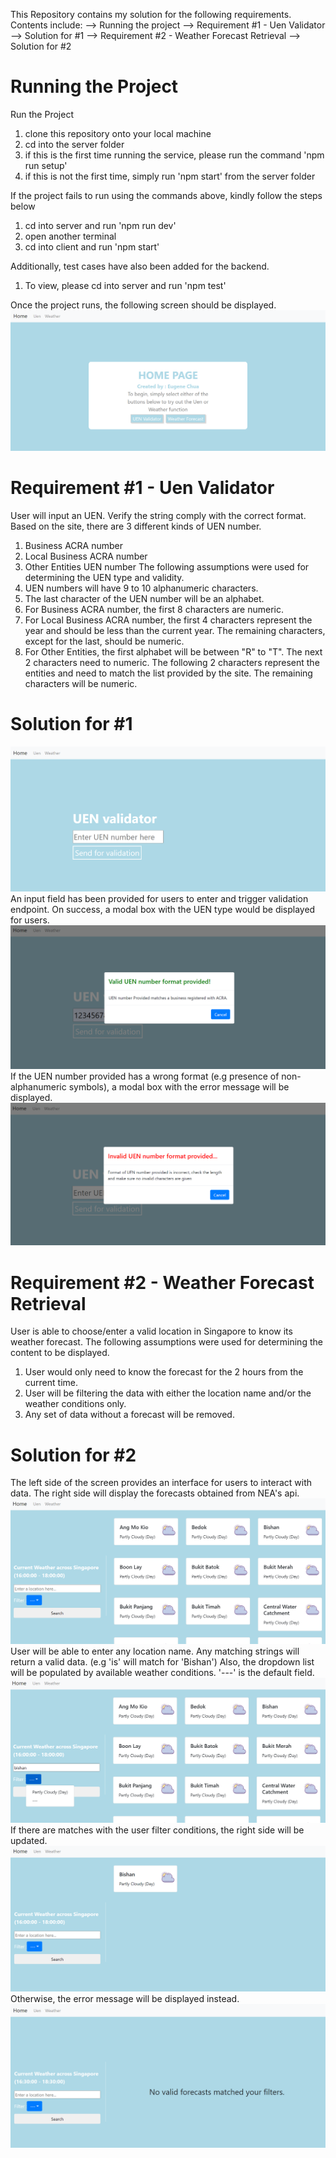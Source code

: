 This Repository contains my solution for the following requirements.
Contents include: 
 --> Running the project
 --> Requirement #1 - Uen Validator
 --> Solution for #1
 --> Requirement #2 - Weather Forecast Retrieval
 --> Solution for #2

 Running the Project
==========================================================
Run the Project
1. clone this repository onto your local machine
2. cd into the server folder 
3. if this is the first time running the service, please run the command 'npm run setup'
4. if this is not the first time, simply run 'npm start' from the server folder

If the project fails to run using the commands above, kindly follow the steps below
1. cd into server and run 'npm run dev'
2. open another terminal
3. cd into client and run 'npm start'

Additionally, test cases have also been added for the backend. 
1. To view, please cd into server and run 'npm test'

Once the project runs, the following screen should be displayed.
![Screenshot](home.png)


Requirement #1 - Uen Validator
==========================================================
User will input an UEN. Verify the string comply with the correct format. Based on the site, there are 3 different kinds of UEN number.
1. Business ACRA number
2. Local Business ACRA number
3. Other Entities UEN number
The following assumptions were used for determining the UEN type and validity.
1. UEN numbers will have 9 to 10 alphanumeric characters.
2. The last character of the UEN number will be an alphabet.
2. For Business ACRA number, the first 8 characters are numeric.
3. For Local Business ACRA number, the first 4 characters represent the year and should be less than the current year. The remaining characters, except for the last, should be numeric.
4. For Other Entities, the first alphabet will be between "R" to "T". The next 2 characters need to numeric. The following 2 characters represent the entities and need to match the list provided by the site. The remaining characters will be numeric.

Solution for #1
==========================================================
![Screenshot](uen.png)
An input field has been provided for users to enter and trigger validation endpoint.
On success, a modal box with the UEN type would be displayed for users.
![Screenshot](validUen.png)
If the UEN number provided has a wrong format (e.g presence of non-alphanumeric symbols), a modal box with the error message will be displayed.
![Screenshot](invalidUen.png)

Requirement #2 - Weather Forecast Retrieval
==========================================================
User is able to choose/enter a valid location in Singapore to know its weather forecast.
The following assumptions were used for determining the content to be displayed.
1. User would only need to know the forecast for the 2 hours from the current time. 
2. User will be filtering the data with either the location name and/or the weather conditions only.
3. Any set of data without a forecast will be removed. 

Solution for #2
==========================================================
The left side of the screen provides an interface for users to interact with data.
The right side will display the forecasts obtained from NEA's api.
![Screenshot](weather.png)
User will be able to enter any location name. Any matching strings will return a valid data. (e.g 'is' will match for 'Bishan')
Also, the dropdown list will be populated by available weather conditions. '---' is the default field.
![Screenshot](weatherusage.png)
If there are matches with the user filter conditions, the right side will be updated.
![Screenshot](weathersuccess.png)
Otherwise, the error message will be displayed instead.
![Screenshot](weatherfailure.png)
